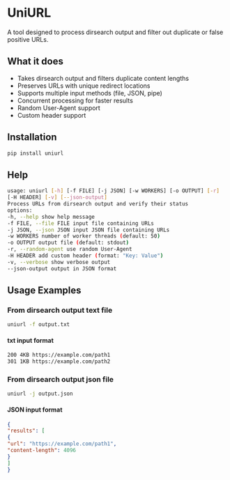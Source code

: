 # UniURL

A tool designed to process dirsearch output and filter out duplicate or false positive URLs.

## What it does

- Takes dirsearch output and filters duplicate content lengths
- Preserves URLs with unique redirect locations
- Supports multiple input methods (file, JSON, pipe)
- Concurrent processing for faster results
- Random User-Agent support
- Custom header support

## Installation

```bash
pip install uniurl
```

## Help

```bash
usage: uniurl [-h] [-f FILE] [-j JSON] [-w WORKERS] [-o OUTPUT] [-r]
[-H HEADER] [-v] [--json-output]
Process URLs from dirsearch output and verify their status
options:
-h, --help show help message
-f FILE, --file FILE input file containing URLs
-j JSON, --json JSON input JSON file containing URLs
-w WORKERS number of worker threads (default: 50)
-o OUTPUT output file (default: stdout)
-r, --random-agent use random User-Agent
-H HEADER add custom header (format: "Key: Value")
-v, --verbose show verbose output
--json-output output in JSON format
```

## Usage Examples

### From dirsearch output text file

```bash
uniurl -f output.txt
```

#### txt input format

```bash
200 4KB https://example.com/path1
301 1KB https://example.com/path2
```

### From dirsearch output json file

```bash
uniurl -j output.json
```

#### JSON input format

```json
{
"results": [
{
"url": "https://example.com/path1",
"content-length": 4096
}
]
}

```